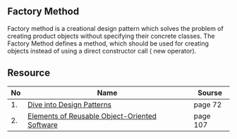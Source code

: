 
## Factory Method 
Factory method is a creational design pattern which solves the problem of creating product objects without specifying their concrete classes. The Factory Method defines a method, which should be used for creating objects instead of using a direct constructor call ( new operator).

## Resource 

|No|Name|Sourse|
|---|---|---|
|1.|[Dive into Design Patterns](https://github.com/abbos0123/Computer-Science-Books/blob/main/Design-Patterns/Dive%20into%20Design%20Patterns.pdf)|page 72|
|2.|[Elements of Reusable Object-Oriented Software](https://github.com/abbos0123/Computer-Science-Books/blob/main/Design-Patterns/Elements%20of%20Resusable%20Object-Oriented%20Software.pdf)|page 107|
